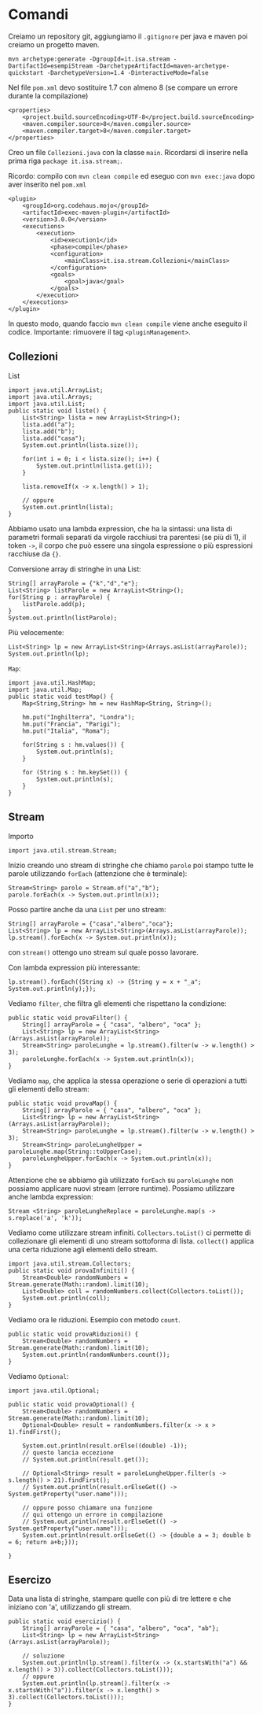 # Comandi

Creiamo un repository git, aggiungiamo il `.gitignore` per java e maven poi creiamo un progetto maven.

```
mvn archetype:generate -DgroupId=it.isa.stream -DartifactId=esempiStream -DarchetypeArtifactId=maven-archetype-quickstart -DarchetypeVersion=1.4 -DinteractiveMode=false
```

Nel file `pom.xml` devo sostituire 1.7 con almeno 8 (se compare un errore durante la compilazione)
```
<properties>
    <project.build.sourceEncoding>UTF-8</project.build.sourceEncoding>
    <maven.compiler.source>8</maven.compiler.source>
    <maven.compiler.target>8</maven.compiler.target>
</properties>
```

Creo un file `Collezioni.java` con la classe `main`.
Ricordarsi di inserire nella prima riga `package it.isa.stream;`.

Ricordo: compilo con `mvn clean compile` ed eseguo con `mvn exec:java` dopo aver inserito nel `pom.xml`
```
<plugin>
    <groupId>org.codehaus.mojo</groupId>
    <artifactId>exec-maven-plugin</artifactId>
    <version>3.0.0</version>
    <executions>
        <execution>
            <id>execution1</id>
            <phase>compile</phase>
            <configuration>
                <mainClass>it.isa.stream.Collezioni</mainClass>
            </configuration>
            <goals>
                <goal>java</goal>
            </goals>
        </execution>
    </executions>
</plugin>
```
In questo modo, quando faccio `mvn clean compile` viene anche eseguito il codice.
Importante: rimuovere il tag `<pluginManagement>`.

## Collezioni
List
```
import java.util.ArrayList;
import java.util.Arrays;
import java.util.List;
public static void liste() {
    List<String> lista = new ArrayList<String>();
    lista.add("a");
    lista.add("b");
    lista.add("casa");
    System.out.println(lista.size());

    for(int i = 0; i < lista.size(); i++) {
        System.out.println(lista.get(i));
    }

    lista.removeIf(x -> x.length() > 1);

    // oppure
    System.out.println(lista);
}
```
Abbiamo usato una lambda expression, che ha la sintassi: una lista di parametri formali separati da virgole racchiusi tra parentesi (se più di 1), il token `->`, il corpo che può essere una singola espressione o più espressioni racchiuse da `{}`.

Conversione array di stringhe in una List:
```
String[] arrayParole = {"k","d","e"};
List<String> listParole = new ArrayList<String>();
for(String p : arrayParole) {
    listParole.add(p);
}
System.out.println(listParole);
```
Più velocemente:
```
List<String> lp = new ArrayList<String>(Arrays.asList(arrayParole));
System.out.println(lp);
```

`Map`:
```
import java.util.HashMap;
import java.util.Map;
public static void testMap() {
    Map<String,String> hm = new HashMap<String, String>();

    hm.put("Inghilterra", "Londra");
    hm.put("Francia", "Parigi");
    hm.put("Italia", "Roma");

    for(String s : hm.values()) {
        System.out.println(s);
    }

    for (String s : hm.keySet()) {
        System.out.println(s);
    }
}
```

## Stream
Importo
```
import java.util.stream.Stream;
```

Inizio creando uno stream di stringhe che chiamo `parole` poi stampo tutte le parole utilizzando `forEach` (attenzione che è terminale):
```
Stream<String> parole = Stream.of("a","b");
parole.forEach(x -> System.out.println(x));
```

Posso partire anche da una `List` per uno stream:
```
String[] arrayParole = {"casa","albero","oca"};
List<String> lp = new ArrayList<String>(Arrays.asList(arrayParole));
lp.stream().forEach(x -> System.out.println(x));
```
con `stream()` ottengo uno stream sul quale posso lavorare.

Con lambda expression più interessante:
```
lp.stream().forEach((String x) -> {String y = x + "_a"; System.out.println(y);});
```

Vediamo `filter`, che filtra gli elementi che rispettano la condizione:
```
public static void provaFilter() {
    String[] arrayParole = { "casa", "albero", "oca" };
    List<String> lp = new ArrayList<String>(Arrays.asList(arrayParole));
    Stream<String> paroleLunghe = lp.stream().filter(w -> w.length() > 3);
    paroleLunghe.forEach(x -> System.out.println(x));
}
```

Vediamo `map`, che applica la stessa operazione o serie di operazioni a tutti gli elementi dello stream:
```
public static void provaMap() {
    String[] arrayParole = { "casa", "albero", "oca" };
    List<String> lp = new ArrayList<String>(Arrays.asList(arrayParole));
    Stream<String> paroleLunghe = lp.stream().filter(w -> w.length() > 3);
    Stream<String> paroleLungheUpper = paroleLunghe.map(String::toUpperCase);
    paroleLungheUpper.forEach(x -> System.out.println(x));
}
```
Attenzione che se abbiamo già utilizzato `forEach` su `paroleLunghe` non possiamo applicare nuovi stream (errore runtime).
Possiamo utilizzare anche lambda expression:
```
Stream <String> paroleLungheReplace = paroleLunghe.map(s -> s.replace('a', 'k'));
```

Vediamo come utilizzare stream infiniti.
`Collectors.toList()` ci permette di collezionare gli elementi di uno stream sottoforma di lista.
`collect()` applica una certa riduzione agli elementi dello stream.
```
import java.util.stream.Collectors;
public static void provaInfiniti() {
    Stream<Double> randomNumbers = Stream.generate(Math::random).limit(10);
    List<Double> coll = randomNumbers.collect(Collectors.toList());
    System.out.println(coll);
}
```

Vediamo ora le riduzioni.
Esempio con metodo `count`.
```
public static void provaRiduzioni() {
    Stream<Double> randomNumbers = Stream.generate(Math::random).limit(10);
    System.out.println(randomNumbers.count());
}
```

Vediamo `Optional`:
```
import java.util.Optional;

public static void provaOptional() {
    Stream<Double> randomNumbers = Stream.generate(Math::random).limit(10);
    Optional<Double> result = randomNumbers.filter(x -> x > 1).findFirst();
    
    System.out.println(result.orElse((double) -1));
    // questo lancia eccezione
    // System.out.println(result.get());

    // Optional<String> result = paroleLungheUpper.filter(s -> s.length() > 21).findFirst();
    // System.out.println(result.orElseGet(() -> System.getProperty("user.name")));

    // oppure posso chiamare una funzione
    // qui ottengo un errore in compilazione
    // System.out.println(result.orElseGet(() -> System.getProperty("user.name")));
    System.out.println(result.orElseGet(() -> {double a = 3; double b = 6; return a+b;}));

}
```

## Esercizo
Data una lista di stringhe, stampare quelle con più di tre lettere e che iniziano con 'a', utilizzando gli stream.
```
public static void esercizio() {
    String[] arrayParole = { "casa", "albero", "oca", "ab"};
    List<String> lp = new ArrayList<String>(Arrays.asList(arrayParole));

    // soluzione
    System.out.println(lp.stream().filter(x -> (x.startsWith("a") && x.length() > 3)).collect(Collectors.toList()));
    // oppure
    System.out.println(lp.stream().filter(x -> x.startsWith("a")).filter(x -> x.length() > 3).collect(Collectors.toList()));
}
```